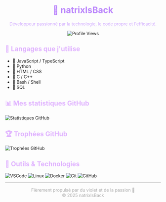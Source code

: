 <h1 align="center" style="color:#bb86fc;">👾 natrixIsBack</h1>
<p align="center" style="color:#d0aaff;">Développeur passionné par la technologie, le code propre et l'efficacité.</p>

<p align="center">
  <img src="https://komarev.com/ghpvc/?username=natrixIsBack&color=9f4ed4" alt="Profile Views" />
</p>

<h2 style="color:#e0b3ff;">🧠 Langages que j'utilise</h2>

<ul>
  <li>💜 JavaScript / TypeScript</li>
  <li>💜 Python</li>
  <li>💜 HTML / CSS</li>
  <li>💜 C / C++</li>
  <li>💜 Bash / Shell</li>
  <li>💜 SQL</li>
</ul>

<h2 style="color:#e0b3ff;">📊 Mes statistiques GitHub</h2>

<p>
  <img src="https://github-readme-stats.vercel.app/api?username=natrixIsBack&show_icons=true&theme=react&title_color=ffb3ff&icon_color=ffb3ff&text_color=ffffff&bg_color=2e003e" alt="Statistiques GitHub">
</p>

<h2 style="color:#e0b3ff;">🏆 Trophées GitHub</h2>

<p>
  <img src="https://github-profile-trophy.vercel.app/?username=natrixIsBack&theme=dracula&column=6" alt="Trophées GitHub">
</p>

<h2 style="color:#e0b3ff;">🧰 Outils & Technologies</h2>

<p>
  <img src="https://img.shields.io/badge/VS%20Code-purple?style=for-the-badge&logo=visualstudiocode&logoColor=white" alt="VSCode">
  <img src="https://img.shields.io/badge/Linux-2e003e?style=for-the-badge&logo=linux&logoColor=white" alt="Linux">
  <img src="https://img.shields.io/badge/Docker-6a0dad?style=for-the-badge&logo=docker&logoColor=white" alt="Docker">
  <img src="https://img.shields.io/badge/Git-purple?style=for-the-badge&logo=git&logoColor=white" alt="Git">
  <img src="https://img.shields.io/badge/GitHub-2e003e?style=for-the-badge&logo=github&logoColor=white" alt="GitHub">
</p>

<hr />

<p align="center" style="color:#aaa;">
  Fièrement propulsé par du violet et de la passion 💜 <br />
  &copy; 2025 natrixIsBack
</p>
